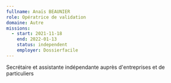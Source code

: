 ```yaml
---
fullname: Anaïs BEAUNIER
role: Opératrice de validation
domaine: Autre
missions:
  - start: 2021-11-18
    end: 2022-01-13
    status: independent
    employer: Dossierfacile
---
```


Secrétaire et assistante indépendante auprès d'entreprises et de particuliers
